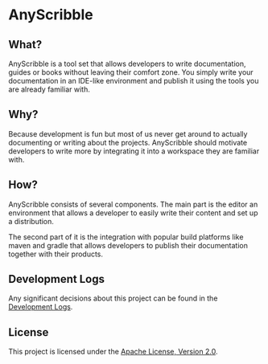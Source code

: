 # AnyScribble

## What?
AnyScribble is a tool set that allows developers to write documentation,
guides or books without leaving their comfort zone. You simply write
your documentation in an IDE-like environment and publish it using the
tools you are already familiar with.

## Why?
Because development is fun but most of us never get around to actually
documenting or writing about the projects. AnyScribble should motivate
developers to write more by integrating it into a workspace they are
familiar with.

## How?
AnyScribble consists of several components. The main part is the editor
an environment that allows a developer to easily write their content
and set up a distribution.

The second part of it is the integration with popular build platforms
like maven and gradle that allows developers to publish their documentation
together with their products.

## Development Logs
Any significant decisions about this project can be found in
the [Development Logs].

## License
This project is licensed under the [Apache License, Version 2.0].

[Apache License, Version 2.0]: http://www.apache.org/licenses/LICENSE-2.0
[Development Logs]: docs/99-development-log/00-index.md
